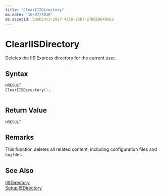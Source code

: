 ```yaml
---
title: "ClearIISDirectory"
ms.date: "10/07/2016"
ms.assetid: bdeb24c3-2917-4218-86b7-b78818649a6a
---
```

# ClearIISDirectory

Deletes the IIS Express directory for the current user.  
  
## Syntax  
  
```cpp  
HRESULT  
ClearIISDirectory();  
  
```  
  
## Return Value  

 `HRESULT`  
  
## Remarks  

 This function deletes all related content, including configuration files and log files.  
  
## See Also  

 [IISDirectory](../../extensions/express-api-reference/iisdirectory.md)   
 [SetupIISDirectory](../../extensions/express-api-reference/setupiisdirectory.md)
